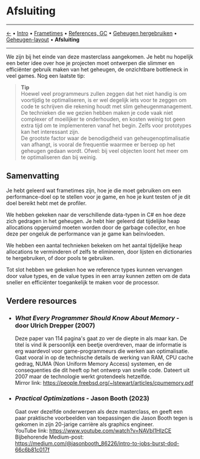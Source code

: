 ﻿# Afsluiting

---

[←](5-layout.md) • [Intro](1-intro.md) • [Frametimes](2-frametimes-profiler.md) • [References, GC](3-references-gc.md) • [Geheugen hergebruiken](4-chunk-pooling.md) • [Geheugen-layout](5-layout.md) • **Afsluiting**

---

We zijn bij het einde van deze masterclass aangekomen. Je hebt nu hopelijk een beter idee over hoe je projecten moet ontwerpen die slimmer en efficiënter gebruik maken van het geheugen, de onzichtbare bottleneck in veel games. Nog een laatste tip:

> **Tip**\
> Hoewel veel programmeurs zullen zeggen dat het niet handig is om voortijdig te optimaliseren, is er wel degelijk iets voor te zeggen om code te schrijven die rekening houdt met slim geheugenmanagement. De technieken die we gezien hebben maken je code vaak niet complexer of moeilijker te onderhouden, en kosten weinig tot geen extra tijd om te implementeren vanaf het begin. Zelfs voor prototypes kan het interessant zijn.\
> De grootste factor waar de benodigdheid van geheugenoptimalisatie van afhangt, is vooral de frequentie waarmee er beroep op het geheugen gedaan wordt. Ofwel: bij veel objecten loont het meer om te optimaliseren dan bij weinig.

## Samenvatting

Je hebt geleerd wat frametimes zijn, hoe je die moet gebruiken om een performance-doel op te stellen voor je game, en hoe je kunt testen of je dit doel bereikt hebt met de profiler.

We hebben gekeken naar de verschillende data-typen in C# en hoe deze zich gedragen in het geheugen. Je hebt hier geleerd dat tijdelijke heap allocations opgeruimd moeten worden door de garbage collector, en hoe deze per ongeluk de performance van je game kan beïnvloeden. 

We hebben een aantal technieken bekeken om het aantal tijdelijke heap allocations te verminderen of zelfs te elimineren, door lijsten en dictionaries te hergebruiken, of door pools te gebruiken.

Tot slot hebben we gekeken hoe we reference types kunnen vervangen door value types, en de value types in een array kunnen zetten om de data sneller en efficiënter toegankelijk te maken voor de processor.

## Verdere resources

- ### *What Every Programmer Should Know About Memory* - door Ulrich Drepper (2007)
    Deze paper van 114 pagina's gaat zo ver de diepte in als maar kan. De titel is vind ik persoonlijk een beetje overdreven, maar de informatie is erg waardevol voor game-programmeurs die werken aan optimalisatie. Gaat vooral in op de technische details de werking van RAM, CPU cache gedrag, NUMA (Non Uniform Memory Access) systemen, en de consequenties die dit heeft op het ontwerp van snelle code. Dateert uit 2007 maar de technologie werkt grotendeels hetzelfde.\
    Mirror link: https://people.freebsd.org/~lstewart/articles/cpumemory.pdf
- ### *Practical Optimizations* - Jason Booth (2023)
    Gaat over dezelfde onderwerpen als deze masterclass, en geeft een paar praktische voorbeelden van toepassingen die Jason Booth tegen is gekomen in zijn 20-jarige carrière als graphics engineer.\
    YouTube link: https://www.youtube.com/watch?v=NAVbI1HIzCE \
    Bijbehorende Medium-post: https://medium.com/@jasonbooth_86226/intro-to-jobs-burst-dod-66c6b81c017f